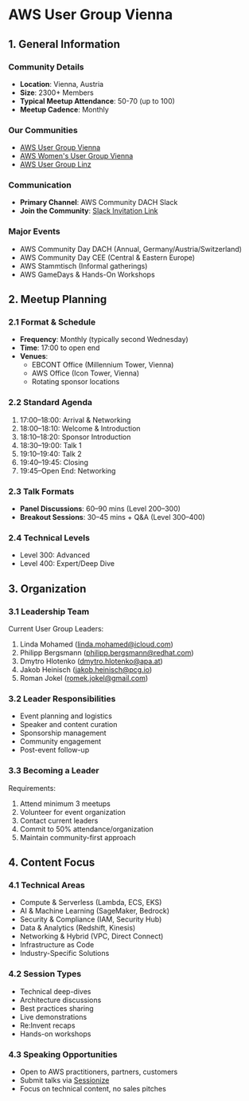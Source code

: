 # AWS User Group Vienna

## 1. General Information

### Community Details
- **Location**: Vienna, Austria
- **Size**: 2300+ Members
- **Typical Meetup Attendance**: 50-70 (up to 100)
- **Meetup Cadence**: Monthly

### Our Communities
- [AWS User Group Vienna](https://www.meetup.com/amazon-web-services-aws-vienna/)
- [AWS Women's User Group Vienna](https://www.meetup.com/aws-womens-user-group-vienna/)
- [AWS User Group Linz](https://www.meetup.com/aws-user-group-linz/)

### Communication
- **Primary Channel**: AWS Community DACH Slack
- **Join the Community**: [Slack Invitation Link](https://join.slack.com/t/awscommunityde/)

### Major Events
- AWS Community Day DACH (Annual, Germany/Austria/Switzerland)
- AWS Community Day CEE (Central & Eastern Europe)
- AWS Stammtisch (Informal gatherings)
- AWS GameDays & Hands-On Workshops

## 2. Meetup Planning

### 2.1 Format & Schedule
- **Frequency**: Monthly (typically second Wednesday)
- **Time**: 17:00 to open end
- **Venues**:
  - EBCONT Office (Millennium Tower, Vienna)
  - AWS Office (Icon Tower, Vienna)
  - Rotating sponsor locations

### 2.2 Standard Agenda
1. 17:00–18:00: Arrival & Networking
2. 18:00–18:10: Welcome & Introduction
3. 18:10–18:20: Sponsor Introduction
4. 18:30–19:00: Talk 1
5. 19:10–19:40: Talk 2
6. 19:40–19:45: Closing
7. 19:45–Open End: Networking

### 2.3 Talk Formats
- **Panel Discussions**: 60–90 mins (Level 200–300)
- **Breakout Sessions**: 30–45 mins + Q&A (Level 300–400)

### 2.4 Technical Levels
- Level 300: Advanced
- Level 400: Expert/Deep Dive

## 3. Organization

### 3.1 Leadership Team
Current User Group Leaders:
1. Linda Mohamed (linda.mohamed@icloud.com)
2. Philipp Bergsmann (philipp.bergsmann@redhat.com)
3. Dmytro Hlotenko (dmytro.hlotenko@apa.at)
4. Jakob Heinisch (jakob.heinisch@pcg.io)
5. Roman Jokel (romek.jokel@gmail.com)

### 3.2 Leader Responsibilities
- Event planning and logistics
- Speaker and content curation
- Sponsorship management
- Community engagement
- Post-event follow-up

### 3.3 Becoming a Leader
Requirements:
1. Attend minimum 3 meetups
2. Volunteer for event organization
3. Contact current leaders
4. Commit to 50% attendance/organization
5. Maintain community-first approach

## 4. Content Focus

### 4.1 Technical Areas
- Compute & Serverless (Lambda, ECS, EKS)
- AI & Machine Learning (SageMaker, Bedrock)
- Security & Compliance (IAM, Security Hub)
- Data & Analytics (Redshift, Kinesis)
- Networking & Hybrid (VPC, Direct Connect)
- Infrastructure as Code
- Industry-Specific Solutions

### 4.2 Session Types
- Technical deep-dives
- Architecture discussions
- Best practices sharing
- Live demonstrations
- Re:Invent recaps
- Hands-on workshops

### 4.3 Speaking Opportunities
- Open to AWS practitioners, partners, customers
- Submit talks via [Sessionize](https://sessionize.com/aws-community-austria/)
- Focus on technical content, no sales pitches